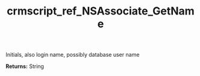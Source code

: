 ﻿---
title: crmscript_ref_NSAssociate_GetName
description: String NSAssociate.GetName()
intellisense: NSAssociate.GetName
keywords: NSAssociate, GetName
so.topic: reference
---

Initials, also login name, possibly database user name

**Returns:** String


